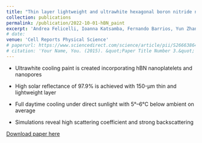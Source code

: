 ```yaml
---
title: "Thin layer lightweight and ultrawhite hexagonal boron nitride nanoporous paints for daytime radiative cooling"
collection: publications
permalink: /publication/2022-10-01-hBN_paint
excerpt: 'Andrea Felicelli, Ioanna Katsamba, Fernando Barrios, Yun Zhang, **Ziqi Guo**, Joseph Peoples, George Chiu, and Xiulin Ruan'
# date: 
venue: 'Cell Reports Physical Science'
# paperurl: https://www.sciencedirect.com/science/article/pii/S2666386422003526
# citation: 'Your Name, You. (2015). &quot;Paper Title Number 3.&quot; <i>Journal 1</i>. 1(3).'
---
```

* Ultrawhite cooling paint is created incorporating hBN nanoplatelets and nanopores

* High solar reflectance of 97.9% is achieved with 150-μm thin and lightweight layer

* Full daytime cooling under direct sunlight with 5°–6°C below ambient on average

* Simulations reveal high scattering coefficient and strong backscattering

[Download paper here](https://www.sciencedirect.com/science/article/pii/S2666386422003526)

<!-- Recommended citation: Your Name, You. (2015). "Paper Title Number 3." <i>Journal 1</i>. 1(3). -->
